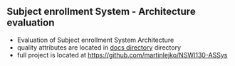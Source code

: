## Subject enrollment System - Architecture evaluation

- Evaluation of Subject enrollment System Architecture
- quality attributes are located in [docs directory](docs) directory
- full project is located at https://github.com/martinlejko/NSWI130-ASSys